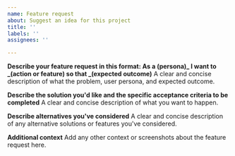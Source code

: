 ```yaml
---
name: Feature request
about: Suggest an idea for this project
title: ''
labels: ''
assignees: ''

---
```


**Describe your feature request in this format: As a __(persona)___ I want to ___(action or feature)__ so that ___(expected outcome)__**
A clear and concise description of what the problem, user persona, and expected outcome.

**Describe the solution you'd like and the specific acceptance criteria to be completed**
A clear and concise description of what you want to happen.

**Describe alternatives you've considered**
A clear and concise description of any alternative solutions or features you've considered.

**Additional context**
Add any other context or screenshots about the feature request here.
